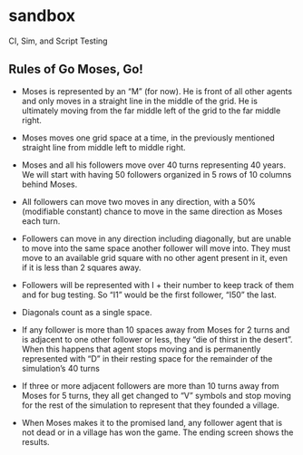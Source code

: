 # sandbox
CI, Sim, and Script Testing

## Rules of Go Moses, Go!

- Moses is represented by an “M” (for now). He is front of all other agents and only moves in a straight line in the middle of the grid. He is ultimately moving from the far middle left of the grid to the far middle right. 

- Moses moves one grid space at a time, in the previously mentioned straight line from middle left to middle right.

- Moses and all his followers move over 40 turns representing 40 years. We will start with having 50 followers organized in 5 rows of 10 columns behind Moses.

- All followers can move two moves in any direction, with a 50% (modifiable constant) chance to move in the same direction as Moses each turn.

- Followers can move in any direction including diagonally, but are unable to move into the same space another follower will move into. They must move to an available grid square with no other agent present in it, even if it is less than 2 squares away. 

- Followers will be represented with I + their number to keep track of them and for bug testing. So “I1” would be the first follower, “I50” the last.

- Diagonals count as a single space.

- If any follower is more than 10 spaces away from Moses for 2 turns and is adjacent to one other follower or less, they “die of thirst in the desert”. When this happens that agent stops moving and is permanently represented with “D” in their resting space for the remainder of the simulation’s 40 turns 

- If three or more adjacent followers are more than 10 turns away from Moses for 5 turns, they all get changed to “V” symbols and stop moving for the rest of the simulation to represent that they founded a village. 

- When Moses makes it to the promised land, any follower agent that is not dead or in a village has won the game. The ending screen shows the results. 
